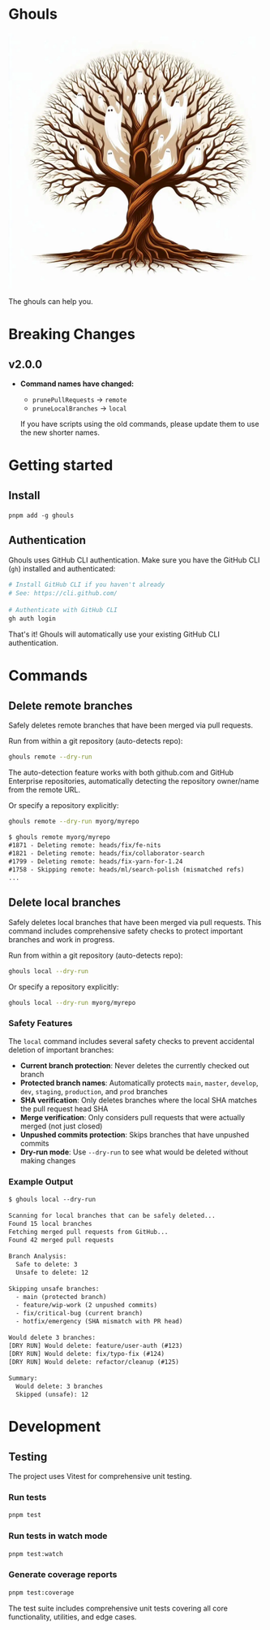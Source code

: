 # Ghouls

![Ghouls Logo](logo.webp)

The ghouls can help you.

# Breaking Changes

## v2.0.0
- **Command names have changed:**
  - `prunePullRequests` → `remote`
  - `pruneLocalBranches` → `local`
  
  If you have scripts using the old commands, please update them to use the new shorter names.

# Getting started

## Install

`pnpm add -g ghouls`

## Authentication

Ghouls uses GitHub CLI authentication. Make sure you have the GitHub CLI (`gh`) installed and authenticated:

```bash
# Install GitHub CLI if you haven't already
# See: https://cli.github.com/

# Authenticate with GitHub CLI
gh auth login
```

That's it! Ghouls will automatically use your existing GitHub CLI authentication.

# Commands

## Delete remote branches

Safely deletes remote branches that have been merged via pull requests.

Run from within a git repository (auto-detects repo):
```bash
ghouls remote --dry-run
```

The auto-detection feature works with both github.com and GitHub Enterprise repositories, automatically detecting the repository owner/name from the remote URL.

Or specify a repository explicitly:
```bash
ghouls remote --dry-run myorg/myrepo
```

```
$ ghouls remote myorg/myrepo
#1871 - Deleting remote: heads/fix/fe-nits
#1821 - Deleting remote: heads/fix/collaborator-search
#1799 - Deleting remote: heads/fix-yarn-for-1.24
#1758 - Skipping remote: heads/ml/search-polish (mismatched refs)
...
```

## Delete local branches

Safely deletes local branches that have been merged via pull requests. This command includes comprehensive safety checks to protect important branches and work in progress.

Run from within a git repository (auto-detects repo):
```bash
ghouls local --dry-run
```

Or specify a repository explicitly:
```bash
ghouls local --dry-run myorg/myrepo
```

### Safety Features

The `local` command includes several safety checks to prevent accidental deletion of important branches:

- **Current branch protection**: Never deletes the currently checked out branch
- **Protected branch names**: Automatically protects `main`, `master`, `develop`, `dev`, `staging`, `production`, and `prod` branches
- **SHA verification**: Only deletes branches where the local SHA matches the pull request head SHA
- **Merge verification**: Only considers pull requests that were actually merged (not just closed)
- **Unpushed commits protection**: Skips branches that have unpushed commits
- **Dry-run mode**: Use `--dry-run` to see what would be deleted without making changes

### Example Output

```
$ ghouls local --dry-run

Scanning for local branches that can be safely deleted...
Found 15 local branches
Fetching merged pull requests from GitHub...
Found 42 merged pull requests

Branch Analysis:
  Safe to delete: 3
  Unsafe to delete: 12

Skipping unsafe branches:
  - main (protected branch)
  - feature/wip-work (2 unpushed commits)
  - fix/critical-bug (current branch)
  - hotfix/emergency (SHA mismatch with PR head)

Would delete 3 branches:
[DRY RUN] Would delete: feature/user-auth (#123)
[DRY RUN] Would delete: fix/typo-fix (#124)
[DRY RUN] Would delete: refactor/cleanup (#125)

Summary:
  Would delete: 3 branches
  Skipped (unsafe): 12
```

# Development

## Testing

The project uses Vitest for comprehensive unit testing.

### Run tests
```bash
pnpm test
```

### Run tests in watch mode
```bash
pnpm test:watch
```

### Generate coverage reports
```bash
pnpm test:coverage
```

The test suite includes comprehensive unit tests covering all core functionality, utilities, and edge cases.